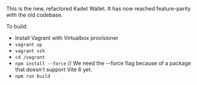 This is the new, refactored Kadet Wallet. It has now reached feature-parity with the old codebase.

To build:

- Install Vagrant with Virtualbox provisioner
- `vagrant up`
- `vagrant ssh`
- `cd /vagrant`
- `npm install --force` // We need the --force flag because of a package that doesn't support Vite 6 yet.
- `npm run build`
